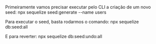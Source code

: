 Primeiramente vamos precisar executar pelo CLI a criação de um novo seed:
npx sequelize seed:generate --name users

Para executar o seed, basta rodarmos o comando:
npx sequelize db:seed:all

E para reverter:
npx sequelize db:seed:undo:all
